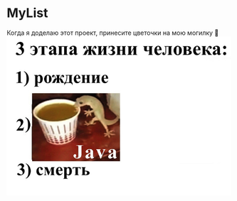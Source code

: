 # MyList
Когда я доделаю этот проект, принесите цветочки на мою могилку :poop:
![Java](https://github.com/iamovsyanka/MyList/raw/master/src/main/resources/img/Java.jpg)